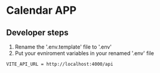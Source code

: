 # Calendar APP

## Developer steps

1. Rename the '.env.template' file to '.env'
2. Put your evniroment variables in your renamed '.env' file

```
VITE_API_URL = http://localhost:4000/api

```